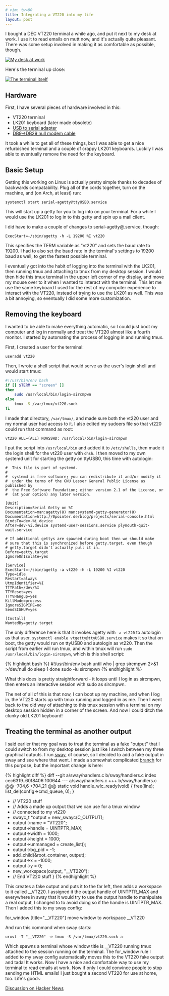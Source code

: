 ```yaml
---
# vim: tw=80
title: Integrating a VT220 into my life
layout: post
---
```


I bought a DEC VT220 terminal a while ago, and put it next to my desk at work. I
use it to read emails on mutt now, and it's actually quite pleasant. There was
some setup involved in making it as comfortable as possible, though.

[![My desk at work](https://sr.ht/BnAH.jpg)](https://sr.ht/BnAH.jpg)

Here's the terminal up close:

[![The terminal itself](https://sr.ht/TnC6.jpg)](https://sr.ht/TnC6.jpg)

## Hardware

First, I have several pieces of hardware involved in this:

* VT220 terminal
* LK201 keyboard (later made obsolete)
* [USB to serial adapter](http://amzn.com/B00IDSM6BW)
* [DB9->DB29 null modem cable](http://amzn.com/B00066HL50)

It took a while to get all of these things, but I was able to get a nice
refurbished terminal and a couple of crappy LK201 keyboards. Luckily I was able
to eventually remove the need for the keyboard.

## Basic Setup

Getting this working on Linux is actually pretty simple thanks to decades of
backwards compatability. Plug all of the cords together, turn on the machine,
and (on Arch, at least) run:

    systemctl start serial-agetty@ttyUSB0.service

This will start up a getty for you to log into on your terminal. For a while I
would use the LK201 to log in to this getty and spin up a mail cilent.

I did have to make a couple of changes to serial-agetty@.service, though:

    ExecStart=-/sbin/agetty -h -L 19200 %I vt220

This specifies the TERM variable as "vt220" and sets the baud rate to 19200. I
had to also set the baud rate in the terminal's settings to 19200 baud as well,
to get the fastest possible terminal.

I eventually got into the habit of logging into the terminal with the LK201,
then running tmux and attaching to tmux from my desktop session. I would then
hide this tmux terminal in the upper left corner of my display, and move my
mouse over to it when I wanted to interact with the terminal. This let me use
the same keyboard I used for the rest of my computer experience to interact with
the VT220, instead of trying to use the LK201 as well. This was a bit annoying,
so eventually I did some more customization.

## Removing the keyboard

I wanted to be able to make everything automatic, so I could just boot my
computer and log in normally and treat the VT220 almost like a fourth monitor. I
started by automating the process of logging in and running tmux.

First, I created a user for the terminal:

    useradd vt220

Then, I wrote a shell script that would serve as the user's login shell and
would start tmux:

```bash
#!/usr/bin/env bash
if [[ $TERM == "screen" ]]
then
	sudo /usr/local/bin/login-sircmpwn
else
	tmux -S /var/tmux/vt220.sock
fi
```

I made that directory, `/var/tmux/`, and made sure both the vt220 user and my
normal user had access to it. I also edited my sudoers file so that vt220 could
run that command as root:

    vt220 ALL=(ALL) NOASSWD: /usr/local/bin/login-sircmpwn

I put the script into `/usr/local/bin` and added it to `/etc/shells`, then made
it the login shell for the vt220 user with `chsh`. I then moved to my own
systemd unit for starting the getty on ttyUSB0, this time with autologin:

    #  This file is part of systemd.
    #
    #  systemd is free software; you can redistribute it and/or modify it
    #  under the terms of the GNU Lesser General Public License as published by
    #  the Free Software Foundation; either version 2.1 of the License, or
    #  (at your option) any later version.

    [Unit]
    Description=Serial Getty on %I
    Documentation=man:agetty(8) man:systemd-getty-generator(8)
    Documentation=http://0pointer.de/blog/projects/serial-console.html
    BindsTo=dev-%i.device
    After=dev-%i.device systemd-user-sessions.service plymouth-quit-wait.service

    # If additional gettys are spawned during boot then we should make
    # sure that this is synchronized before getty.target, even though
    # getty.target didn't actually pull it in.
    Before=getty.target
    IgnoreOnIsolate=yes

    [Service]
    ExecStart=-/sbin/agetty -a vt220 -h -L 19200 %I vt220
    Type=idle
    Restart=always
    UtmpIdentifier=%I
    TTYPath=/dev/%I
    TTYReset=yes
    TTYVHangup=yes
    KillMode=process
    IgnoreSIGPIPE=no
    SendSIGHUP=yes

    [Install]
    WantedBy=getty.target

The only difference here is that it invokes agetty with `-a vt220` to autologin
as that user. `systemctl enable vtgetty@ttyUSB0.service` makes it so that on
boot, the getty would run on ttyUSB0 and autologin as vt220. Then the script
from earlier will run tmux, and within tmux will run `sudo
/usr/local/bin/login-sircmpwn`, which is this shell script:

{% highlight bash %}
#!/usr/bin/env bash
until who | grep sircmpwn 2>&1 >/dev/null
do
	sleep 1
done
sudo -iu sircmpwn
{% endhighlight %}

What this does is pretty straightforward - it loops until I log in as sircmpwn,
then enters an interactive session with sudo as sircmpwn.

The net of all of this is that now, I can boot up my machine, and when I log in,
the VT220 starts up with tmux running and logged in as me. Then I went back to
the old way of attaching to this tmux session with a terminal on my desktop
session hidden in a corner of the screen. And now I could ditch the clunky old
LK201 keyboard!

## Treating the terminal as another output

I said earlier that my goal was to treat the terminal as a fake "output" that I
could switch to from my desktop session just like I switch between my three
graphical outputs. I run [sway](https://github.com/SirCmpwn/sway), of course, so
I decided to add a fake output in sway and see where that went. I made a
somewhat complicated [branch](https://github.com/SirCmpwn/sway/compare/vt220)
for this purpose, but the important change is here:

{% highlight diff %}
diff --git a/sway/handlers.c b/sway/handlers.c
index cec6319..60f8406 100644
--- a/sway/handlers.c
+++ b/sway/handlers.c
@@ -704,6 +704,21 @@ static void handle_wlc_ready(void) {
 		free(line);
 		list_del(config->cmd_queue, 0);
 	}
+	// VT220 stuff
+	// Adds a made up output that we can use for a tmux window
+	// connected to my vt220
+	swayc_t *output = new_swayc(C_OUTPUT);
+	output->name = "VT220";
+	output->handle = UINTPTR_MAX;
+	output->width = 1000;
+	output->height = 1000;
+	output->unmanaged = create_list();
+	output->bg_pid = -1;
+	add_child(&root_container, output);
+	output->x = -1000;
+	output->y = 0;
+	new_workspace(output, "__VT220");
+	// End VT220 stuff
 }
{% endhighlight %}

This creates a fake output and puts it to the far left, then adds a workspace to
it called __VT220. I assigned it the output handle of UINTPTR_MAX and everywhere
in sway that it would try to use the output handle to manipulate a real output,
I changed to to avoid doing so if the handle is UINTPTR_MAX. Then I added this
to my sway config:

   for_window [title="__VT220"] move window to workspace __VT220 

And run this command when sway starts:

    urxvt -T "__VT220" -e tmux -S /var/tmux/vt220.sock a

Which spawns a terminal whose window title is __VT220 running tmux attached to
the session running on the terminal. The for_window rule I added to my sway
config automatically moves this to the VT220 fake output and tada! It works. Now
I have a nice and comfortable way to use my terminal to read emails at work. Now
if only I could convince people to stop sending me HTML emails! I just bought a
second VT220 for use at home, too. Life's good~

[Discussion on Hacker News](https://news.ycombinator.com/item?id=11339909)
